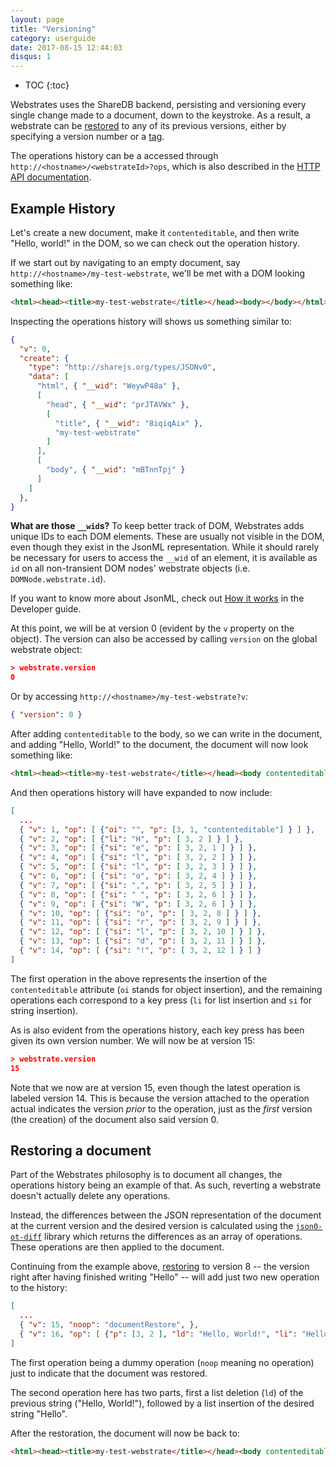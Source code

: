 ```yaml
---
layout: page
title: "Versioning"
category: userguide
date: 2017-08-15 12:44:03
disqus: 1
---
```


* TOC
{:toc}

Webstrates uses the ShareDB backend, persisting and versioning every single change made to a
document, down to the keystroke. As a result, a webstrate can be
[restored](/userguide/api/restore-delete.html#restoring-a-webstrate) to any of its previous
versions, either by specifying a version number or a [tag](/userguide/api/tagging.html).

The operations history can be a accessed through `http://<hostname>/<webstrateId>?ops`, which is
also described in the
[HTTP API documentation](/userguide/http-api.html#accessing-the-history-of-a-webstrate).

## Example History

Let's create a new document, make it `contenteditable`, and then write "Hello, world!" in the DOM,
so we can check out the operation history.

If we start out by navigating to an empty document, say `http://<hostname>/my-test-webstrate`, we'll
be met with a DOM looking something like:

```html
<html><head><title>my-test-webstrate</title></head><body></body></html>
```

Inspecting the operations history will shows us something similar to:

```json
{
  "v": 0,
  "create": {
    "type": "http://sharejs.org/types/JSONv0",
    "data": [
      "html", { "__wid": "WeywP48a" },
      [
        "head", { "__wid": "prJTAVWx" },
        [
          "title", { "__wid": "8iqiqAix" },
          "my-test-webstrate"
        ]
      ],
      [
        "body", { "__wid": "mBTnnTpj" }
      ]
    ]
  },
}
```

<div class="info box">
	<p>
		<strong>What are those <code>__wid</code>s?</strong> To keep better track of DOM, Webstrates
		adds unique IDs to each DOM elements. These are usually not visible in the DOM, even though they
		exist in the JsonML representation. While it should rarely be necessary for users to access
		the <code>__wid</code> of an element, it is available as <code>id</code> on all non-transient
		DOM nodes' webstrate objects (i.e. <code>DOMNode.webstrate.id</code>).
	</p>
	<p>
		If you want to know more about JsonML, check out
		<a href="/developerguide/how-it-works.html#jsonml">How it works</a> in the Developer guide.
	</p>
</div>

At this point, we will be at version 0 (evident by the `v` property on the object). The version
can also be accessed by calling `version` on the global webstrate object:

```json
> webstrate.version
0
```

Or by accessing `http://<hostname>/my-test-webstrate?v`:

```json
{ "version": 0 }
```

After adding `contenteditable` to the body, so we can write in the document, and adding
"Hello, World!" to the document, the document will now look something like:

```html
<html><head><title>my-test-webstrate</title></head><body contenteditable="">Hello, world!</body></html>
```

And then operations history will have expanded to now include:

```json
[
  ...
  { "v": 1, "op": [ {"oi": "", "p": [3, 1, "contenteditable"] } ] },
  { "v": 2, "op": [ {"li": "H", "p": [ 3, 2 ] } ] },
  { "v": 3, "op": [ {"si": "e", "p": [ 3, 2, 1 ] } ] },
  { "v": 4, "op": [ {"si": "l", "p": [ 3, 2, 2 ] } ] },
  { "v": 5, "op": [ {"si": "l", "p": [ 3, 2, 3 ] } ] },
  { "v": 6, "op": [ {"si": "o", "p": [ 3, 2, 4 ] } ] },
  { "v": 7, "op": [ {"si": ",", "p": [ 3, 2, 5 ] } ] },
  { "v": 8, "op": [ {"si": " ", "p": [ 3, 2, 6 ] } ] },
  { "v": 9, "op": [ {"si": "W", "p": [ 3, 2, 6 ] } ] },
  { "v": 10, "op": [ {"si": "o", "p": [ 3, 2, 8 ] } ] },
  { "v": 11, "op": [ {"si": "r", "p": [ 3, 2, 9 ] } ] },
  { "v": 12, "op": [ {"si": "l", "p": [ 3, 2, 10 ] } ] },
  { "v": 13, "op": [ {"si": "d", "p": [ 3, 2, 11 ] } ] },
  { "v": 14, "op": [ {"si": "!", "p": [ 3, 2, 12 ] } ] }
]
```

The first operation in the above represents the insertion of the `contenteditable` attribute (`oi`
stands for object insertion), and the remaining operations each correspond to a key press (`li`
for list insertion and `si` for string insertion).

As is also evident from the operations history, each key press has been given its own version
number. We will now be at version 15:

```json
> webstrate.version
15
```

Note that we now are at version 15, even though the latest operation is labeled version 14. This is
because the version attached to the operation actual indicates the version _prior_ to the operation,
just as the _first_ version (the creation) of the document also said version 0.

## Restoring a document

Part of the Webstrates philosophy is to document all changes, the operations history being an
example of that. As such, reverting a webstrate doesn't actually delete any operations.

Instead, the differences between the JSON representation of the document at the current version and
the desired version is calculated using the
[`json0-ot-diff`](https://www.npmjs.com/package/json0-ot-diff) library which returns the differences
as an array of operations. These operations are then applied to the document.

Continuing from the example above,
[restoring](/userguide/api/restore-delete.html#restoring-a-webstrate) to version 8 -- the version
right after having finished writing "Hello" -- will add just two new operation to the history:

```json
[
  ...
  { "v": 15, "noop": "documentRestore", },
  { "v": 16, "op": [ {"p": [3, 2 ], "ld": "Hello, World!", "li": "Hello" } ] }
]
```

The first operation being a dummy operation (`noop` meaning no operation) just to indicate that the
document was restored.

The second operation here has two parts, first a list deletion (`ld`) of the previous string
("Hello, World!"), followed by a list insertion of the desired string "Hello".

After the restoration, the document will now be back to:

```html
<html><head><title>my-test-webstrate</title></head><body contenteditable="">Hello</body></html>
```
